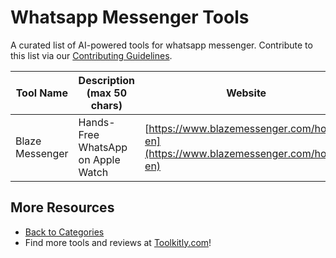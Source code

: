 # Whatsapp Messenger Tools

A curated list of AI-powered tools for whatsapp messenger. Contribute to this list via our [Contributing Guidelines](../CONTRIBUTING.md).

| Tool Name | Description (max 50 chars) | Website |
|-----------|----------------------------|---------|
| Blaze Messenger | Hands-Free WhatsApp on Apple Watch | [https://www.blazemessenger.com/home-en](https://www.blazemessenger.com/home-en) |

## More Resources
- [Back to Categories](../README.md)
- Find more tools and reviews at [Toolkitly.com](https://toolkitly.com)!
